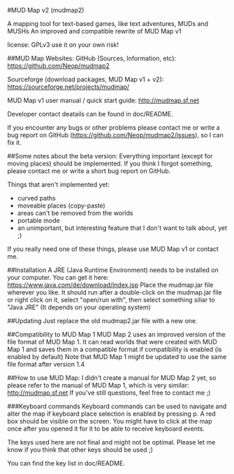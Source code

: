 #MUD Map v2 (mudmap2)

A mapping tool for text-based games, like text adventures, MUDs and MUSHs
An improved and compatible rewrite of MUD Map v1

license: GPLv3
use it on your own risk!

##MUD Map Websites:
GitHub (Sources, Information, etc): https://github.com/Neop/mudmap2

Sourceforge (download packages, MUD Map v1 + v2): https://sourceforge.net/projects/mudmap/

MUD Map v1 user manual / quick start guide: http://mudmap.sf.net

Developer contact deatails can be found in doc/README.

If you encounter any bugs or other problems please contact me or write
a bug report on GitHub (https://github.com/Neop/mudmap2/issues), so I
can fix it.

##Some notes about the beta version:
Everything important (except for moving places) should be implemented.
If you think I forgot something, please contact me or write a short bug
report on GitHub.

Things that aren't implemented yet:
- curved paths
- moveable places (copy-paste)
- areas can't be removed from the worlds
- portable mode
- an unimportant, but interesting feature that I don't want to talk
about, yet ;)

If you really need one of these things, please use MUD Map v1 or contact
me.

##Installation
A JRE (Java Runtime Environment) needs to be installed on your computer.
You can get it here: https://www.java.com/de/download/index.jsp 
Place the mudmap.jar file wherever you like. It should run after a 
double-click on the mudmap.jar file or right click on it, select
"open/run with", then select something siliar to "Java JRE" (It depends
on your operating system)

##Updating
Just replace the old mudmap2.jar file with a new one.

##Compatibility to MUD Map 1
MUD Map 2 uses an improved version of the file format of MUD Map 1. It
can read worlds that were created with MUD Map 1 and saves them in a
compatible format if compatibility is enabled (is enabled by 
default) Note that MUD Map 1 might be updated to use the same file
format after version 1.4

##How to use MUD Map:
I didn't create a manual for MUD Map 2 yet, so please refer to the 
manual of MUD Map 1, which is very similar: http://mudmap.sf.net
If you've still questions, feel free to contact me ;)

###Keyboard commands
Keyboard commands can be used to navigate and alter the map if keyboard
place selection is enabled by pressing p. A red box should be visible on
the screen. You might have to click at the map once after you opened it
for it to be able to receive keyboard events.

The keys used here are not final and might not be optimal. Please let me
know if you think that other keys should be used ;)

You can find the key list in doc/README.
